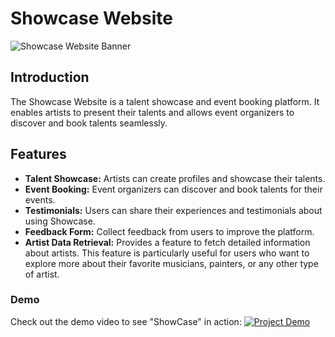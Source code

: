 # Showcase Website

![Showcase Website Banner](./public/favicon.ico)

## Introduction

The Showcase Website is a talent showcase and event booking platform. It enables artists to present their talents and allows event organizers to discover and book talents seamlessly.

## Features

- **Talent Showcase:** Artists can create profiles and showcase their talents.
- **Event Booking:** Event organizers can discover and book talents for their events.
- **Testimonials:** Users can share their experiences and testimonials about using Showcase.
- **Feedback Form:** Collect feedback from users to improve the platform.
- **Artist Data Retrieval:** Provides a feature to fetch detailed information about artists. This feature is particularly useful for users who want to explore more about their favorite musicians, painters, or any other type of artist.

### Demo

Check out the demo video to see "ShowCase" in action:
[![Project Demo](http://img.youtube.com/vi/ny57UCybUQQ?si=RJunfxxr94Z9bcqY/0.jpg)](https://youtu.be/ny57UCybUQQ?si=RJunfxxr94Z9bcqY)
